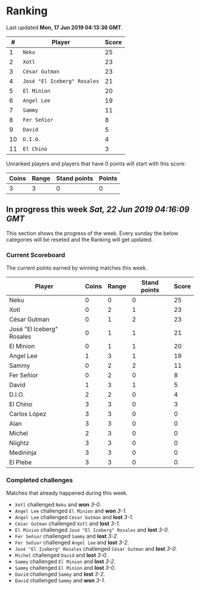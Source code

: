 # Ranking

Last updated **Mon, 17 Jun 2019 04:13:36 GMT**.

|#|Player|Score|
|-|------|-----|
|1|`Neku`|25|
|2|`Xotl`|23|
|3|`César Gutman`|23|
|4|`José "El Iceberg" Rosales`|21|
|5|`El Minion`|20|
|6|`Angel Lee`|19|
|7|`Sammy`|11|
|8|`Fer Señior`|8|
|9|`David`|5|
|10|`D.I.O.`|4|
|11|`El Chino`|3|

Unranked players and players that have 0 points will start with this score:

|Coins|Range|Stand points|Points|
|-----|-----|------------|------|
|3|3|0|0|

## In progress this week *Sat, 22 Jun 2019 04:16:09 GMT*
This section shows the progress of the week. Every sunday the below categories will be reseted and the Ranking will get updated.

### Current Scoreboard
The current points earned by winning matches this week.

|Player|Coins|Range|Stand points|Score|
|------|-----|-----|------------|-----|
|Neku|0|0|0|25|
|Xotl|0|2|1|23|
|César Gutman|0|1|2|23|
|José "El Iceberg" Rosales|0|1|1|21|
|El Minion|0|1|1|20|
|Angel Lee|1|3|1|19|
|Sammy|0|2|2|11|
|Fer Señior|0|2|0|8|
|David|1|3|1|5|
|D.I.O.|2|2|0|4|
|El Chino|3|3|0|3|
|Carlos López|3|3|0|0|
|Alan|3|3|0|0|
|Michel|2|3|0|0|
|Niightz|3|3|0|0|
|Medininja|3|3|0|0|
|El Plebe|3|3|0|0|

### Completed challenges
Matches that already happened during this week.

* `Xotl` challenged `Neku` and **won** *3-0*.
* `Angel Lee` challenged `El Minion` and **won** *3-1*.
* `Angel Lee` challenged `César Gutman` and **lost** *3-1*.
* `César Gutman` challenged `Xotl` and **lost** *3-1*.
* `El Minion` challenged `José "El Iceberg" Rosales` and **lost** *3-0*.
* `Fer Señior` challenged `Sammy` and **lost** *3-2*.
* `Fer Señior` challenged `Angel Lee` and **lost** *3-2*.
* `José "El Iceberg" Rosales` challenged `César Gutman` and **lost** *3-0*.
* `Michel` challenged `David` and **lost** *3-0*.
* `Sammy` challenged `El Minion` and **lost** *3-2*.
* `Sammy` challenged `El Minion` and **lost** *3-0*.
* `David` challenged `Sammy` and **lost** *3-2*.
* `David` challenged `Sammy` and **won** *3-1*.

